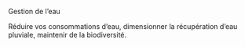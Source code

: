 Gestion de l’eau 


Réduire vos consommations d’eau, dimensionner la récupération d’eau pluviale, maintenir de la biodiversité.